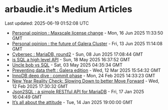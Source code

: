# arbaudie.it's Medium Articles

Last updated: 2025-06-19 01:52:08 UTC

- [Personal opinion : Maxscale license change](articles/personal-opinion-maxscale-license-change.md) - Mon, 16 Jun 2025 11:33:50 GMT
- [Personal opinion : the future of Galera Cluster](articles/personal-opinion-the-future-of-galera-cluster.md) - Fri, 13 Jun 2025 11:14:08 GMT
- [Cybersec : MariaDB, round2](articles/cybersec-mariadb-round2.md) - Sun, 08 Jun 2025 17:08:44 GMT
- [is SQL a high level API](articles/is-sql-a-high-level-api.md) - Sun, 18 May 2025 16:37:52 GMT
- [Uncle bob vs SQL](articles/uncle-bob-vs-sql.md) - Sat, 03 May 2025 04:35:34 GMT
- [Preventing data theft : Galera edition](articles/preventing-data-theft-galera-edition.md) - Wed, 12 Mar 2025 15:54:32 GMT
- [InnoDB deep dive : commit phase](articles/innodb-deep-dive-commit-phase.md) - Mon, 24 Feb 2025 14:33:23 GMT
- [New Year Reality Check: Slowing Down to better Move Forward](articles/new-year-reality-check-slowing-down-to-better-move-forward.md) - Wed, 12 Feb 2025 17:30:32 GMT
- [Json2SQL : a simple RESTful API for MariaDB](articles/json2sql-a-simple-restful-api-for-mariadb.md) - Fri, 17 Jan 2025 16:04:49 GMT
- [It’s all about the attitude](articles/its-all-about-the-attitude.md) - Tue, 14 Jan 2025 19:00:00 GMT
